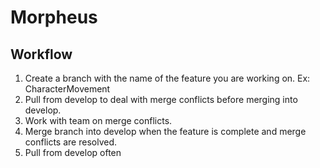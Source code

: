 # Morpheus

## Workflow

1) Create a branch with the name of the feature you are working on. Ex: CharacterMovement
2) Pull from develop to deal with merge conflicts before merging into develop.
3) Work with team on merge conflicts.
4) Merge branch into develop when the feature is complete and merge conflicts are resolved.
5) Pull from develop often
